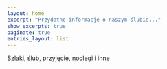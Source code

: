 ```yaml
---
layout: home
excerpt: "Przydatne informacje o naszym ślubie..."
show_excerpts: true
paginate: true
entries_layout: list
---
```


Szlaki, ślub, przyjęcie, noclegi i inne
